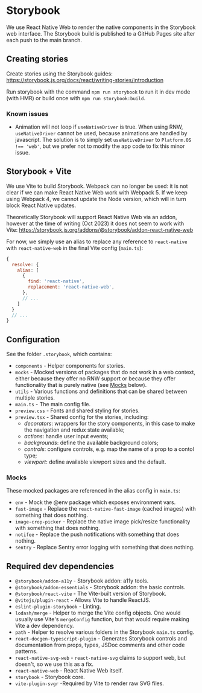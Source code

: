 # Storybook

We use React Native Web to render the native components in the Storybook web interface. The Storybook build is published to a GitHub Pages site after each push to the main branch.

## Creating stories

Create stories using the Storybook guides: https://storybook.js.org/docs/react/writing-stories/introduction

Run storybook with the command `npm run storybook` to run it in dev mode (with HMR) or build once with `npm run storybook:build`.

### Known issues

- Animation will not loop if `useNativeDriver` is true. When using RNW, `useNativeDriver` cannot be used, because animations are handled by javascript. The solution is to simply set `useNativeDriver` to `Platform.OS !== 'web'`, but we prefer not to modify the app code to fix this minor issue.

## Storybook + Vite

We use Vite to build Storybook. Webpack can no longer be used: it is not clear if we can make React Native Web work with Webpack 5. If we keep using Webpack 4, we cannot update the Node version, which will in turn block React Native updates.

Theoretically Storybook will support React Native Web via an addon, however at the time of writing (Oct 2023) it does not seem to work with Vite: https://storybook.js.org/addons/@storybook/addon-react-native-web

For now, we simply use an alias to replace any reference to `react-native` with `react-native-web` in the final Vite config (`main.ts`):

```javascript
{
  resolve: {
    alias: [
      {
        find: 'react-native',
        replacement: 'react-native-web',
      },
      // ...
    ]
  }
  // ...
}
```

## Configuration

See the folder `.storybook`, which contains:

- `components` - Helper components for stories.
- `mocks` - Mocked versions of packages that do not work in a web context, either because they offer no RNW support or because they offer functionality that is purely native (see [Mocks](#mocks) below).
- `utils` - Various functions and definitions that can be shared between multiple stories.
- `main.ts` - The main config file.
- `preview.css` - Fonts and shared styling for stories.
- `preview.tsx` - Shared config for the stories, including:
  - *decorators*: wrappers for the story components, in this case to make the navigation and redux state available;
  - *actions*: handle user input events;
  - *backgrounds*: define the available background colors;
  - *controls*: configure controls, e.g. map the name of a prop to a contol type;
  - *viewport*: define available viewport sizes and the default.

<a id="mocks"></a>
### Mocks

These mocked packages are referenced in the alias config in `main.ts`:

- `env` - Mock the @env package which exposes environment vars.
- `fast-image` - Replace the `react-native-fast-image` (cached images) with something that does nothing.
- `image-crop-picker` - Replace the native image pick/resize functionality with something that does nothing.
- `notifee` - Replace the push notifications with something that does nothing.
- `sentry` - Replace Sentry error logging with something that does nothing.

## Required dev dependencies

- `@storybook/addon-a11y` - Storybook addon: a11y tools.
- `@storybook/addon-essentials` - Storybook addon: the basic controls.
- `@storybook/react-vite` - The Vite-built version of Storybook.
- `@vitejs/plugin-react` - Allows Vite to handle ReactJS.
- `eslint-plugin-storybook` - Linting.
- `lodash/merge` - Helper to merge the Vite config objects. One would usually use Vite's `mergeConfig` function, but that would require making Vite a dev dependency.
- `path` - Helper to resolve various folders in the Storybook `main.ts` config.
- `react-docgen-typescript-plugin` - Generates Storybook controls and documentation from props, types, JSDoc comments and other code patterns.
- `react-native-svg-web` - `react-native-svg` claims to support web, but doesn't, so we use this as a fix.
- `react-native-web` - React Native Web itself.
- `storybook` - Storybook core.
- `vite-plugin-svgr` -Required by Vite to render raw SVG files.